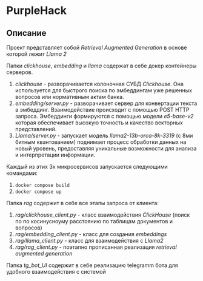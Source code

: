 # PurpleHack

## Описание
Проект представляет собой *Retrieval Augmented Generation* в основе которой лежит *Llama 2*


Папки *clickhouse*, *embedding* и *llama* содержат в себе докер контейнеры серверов.
1. *clickhouse* - разворачивается колоночная СУБД *Clickhouse*. Она используется для быстрого поиска по эмбеддингам уже решенных вопросов или нормативным актам банка.
2. *embedding/server.py* - разворачивает сервер для конвертации текста в эмбеддинг. Взаимодействие происходит с помощью POST HTTP запроса. Эмбеддинги формируются с помощью модели *e5-base-v2* которая обеспечивает высокую точность и качество векторных представлений. 
3. *Llama/server.py* - запускает модель *llama2-13b-orca-8k-3319* (с 8ми битным квантованием) поднимает процесс обработки данных на новый уровень, предоставляя уникальные возможности для анализа и интерпретации информации.

Каждый из этих 3х микросервисов запускается следующими командами:
1. `docker compose build`
2. `docker compose up`



Папка *rag* содержит в себе все этапы запроса от клиента:
1. *rag/clickhouse_client.py* - класс взаимодействия *СlickHouse* (поиск по по косинусноуму расстоянию по таблицам документов и вопросов)
2. *rag/embedding_client.py* - класс для создания *embeddings*
3. *rag/llama_client.py* - класс для взаимодействия с  *Llama2*
4. *rag/rag_client.py* - поэтапно прописанная реализация  *retrieval augmented generation*


Папка *tg_bot_UI* содержит в себе реализацию telegramm бота для удобного взаимодействия с системой
